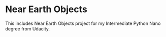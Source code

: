 Near Earth Objects
====================

This includes Near Earth Objects project for my Intermediate Python Nano degree from Udacity.
